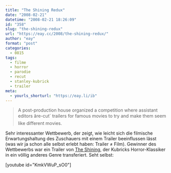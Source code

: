 ```yaml
---
title: "The Shining Redux"
date: "2008-02-21"
datetime: "2008-02-21 18:26:09"
id: "358"
slug: "the-shining-redux"
url: "https://eay.cc/2008/the-shining-redux/"
author: "eay"
format: "post"
categories:
  - 0815
tags:
  - filme
  - horror
  - parodie
  - recut
  - stanley-kubrick
  - trailer
meta:
  - yourls_shorturl: "https://eay.li/ib"
---
```


> A post-production house organized a competition where assistant editors âre-cut´ trailers for famous movies to try and make them seem like different movies.

Sehr interessanter Wettbewerb, der zeigt, wie leicht sich die filmische Erwartungshaltung des Zuschauers mit einem Trailer beeinflussen lässt (was wir ja schon alle selbst erlebt haben: Trailer ≠ Film). Gewinner des Wettbewerbs war ein Trailer von [The Shining](http://www.imdb.com/title/tt0081505/), der Kubricks Horror-Klassiker in ein völlig anderes Genre transferiert. Seht selbst:

\[youtube id="KmkVWuP\_sO0"\]
